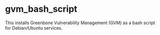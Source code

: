 # gvm_bash_script
This installs Greenbone Vulnerability Management (GVM) as a bash script for Debian/Ubuntu services.
